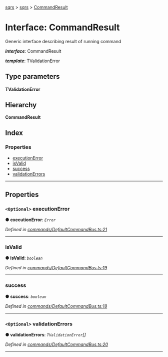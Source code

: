 [sqrs](../README.md) > [sqrs](../modules/sqrs.md) > [CommandResult](../interfaces/sqrs.commandresult.md)

# Interface: CommandResult

Generic interface describing result of running command

*__interface__*: CommandResult

*__template__*: TValidationError

## Type parameters
#### TValidationError 
## Hierarchy

**CommandResult**

## Index

### Properties

* [executionError](sqrs.commandresult.md#executionerror)
* [isValid](sqrs.commandresult.md#isvalid)
* [success](sqrs.commandresult.md#success)
* [validationErrors](sqrs.commandresult.md#validationerrors)

---

## Properties

<a id="executionerror"></a>

### `<Optional>` executionError

**● executionError**: *`Error`*

*Defined in [commands/DefaultCommandBus.ts:21](https://github.com/rkostrzewski/sqrs/blob/2a5a94e/packages/sqrs/src/commands/DefaultCommandBus.ts#L21)*

___
<a id="isvalid"></a>

###  isValid

**● isValid**: *`boolean`*

*Defined in [commands/DefaultCommandBus.ts:19](https://github.com/rkostrzewski/sqrs/blob/2a5a94e/packages/sqrs/src/commands/DefaultCommandBus.ts#L19)*

___
<a id="success"></a>

###  success

**● success**: *`boolean`*

*Defined in [commands/DefaultCommandBus.ts:18](https://github.com/rkostrzewski/sqrs/blob/2a5a94e/packages/sqrs/src/commands/DefaultCommandBus.ts#L18)*

___
<a id="validationerrors"></a>

### `<Optional>` validationErrors

**● validationErrors**: *`TValidationError`[]*

*Defined in [commands/DefaultCommandBus.ts:20](https://github.com/rkostrzewski/sqrs/blob/2a5a94e/packages/sqrs/src/commands/DefaultCommandBus.ts#L20)*

___

